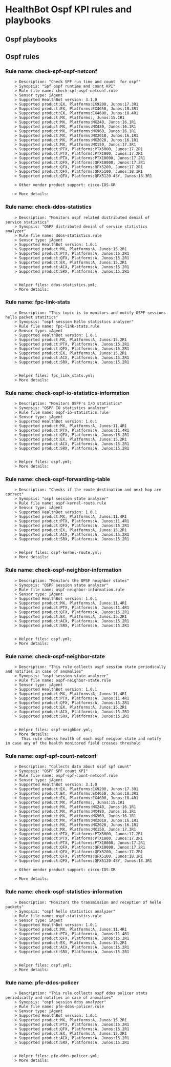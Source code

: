 # HealthBot Ospf KPI rules and playbooks

## Ospf playbooks

## Ospf rules

### Rule name: check-spf-ospf-netconf 
		> Description: "Check SPF run time and count  for ospf"
		> Synopsis: "Spf ospf runtime and count KPI"
		> Rule file name: check-spf-ospf-netconf.rule
		> Sensor type: iAgent 
		> Supported HealthBot version: 3.1.0
		> Supported product:EX, Platforms:EX9200, Junos:17.3R1
		> Supported product:EX, Platforms:EX4650, Junos:18.3R1
		> Supported product:EX, Platforms:EX4600, Junos:18.4R1
		> Supported product:MX, Platforms:, Junos:15.1R1
		> Supported product:MX, Platforms:MX240, Junos:16.1R1
		> Supported product:MX, Platforms:MX480, Junos:16.1R1
		> Supported product:MX, Platforms:MX960, Junos:16.1R1
		> Supported product:MX, Platforms:MX2010, Junos:16.1R1
		> Supported product:MX, Platforms:MX2020, Junos:16.1R1
		> Supported product:MX, Platforms:MX150, Junos:17.3R1
		> Supported product:PTX, Platforms:PTX5000, Junos:17.2R1
		> Supported product:PTX, Platforms:PTX1000, Junos:17.2R1
		> Supported product:PTX, Platforms:PTX10000, Junos:17.2R1
		> Supported product:QFX, Platforms:QFX10000, Junos:17.2R1
		> Supported product:QFX, Platforms:QFX5200, Junos:17.2R1
		> Supported product:QFX, Platforms:QFX5100, Junos:18.1R1
		> Supported product:QFX, Platforms:QFX5120-48Y, Junos:18.3R1

		> Other vendor product support: cisco-IOS-XR 

		> More details:
### Rule name: check-ddos-statistics 
		> Description: "Monitors ospf related distributed denial of service statistics"
		> Synopsis: "OSPF distributed denial of service statistics analyzer"
		> Rule file name: ddos-statistics.rule
		> Sensor type: iAgent 
		> Supported HealthBot version: 1.0.1
		> Supported product:MX, Platforms:A, Junos:15.2R1
		> Supported product:PTX, Platforms:A, Junos:15.2R1
		> Supported product:QFX, Platforms:A, Junos:15.2R1
		> Supported product:EX, Platforms:A, Junos:15.2R1
		> Supported product:ACX, Platforms:A, Junos:15.2R1
		> Supported product:SRX, Platforms:A, Junos:15.2R1


		> Helper files: ddos-statistics.yml;
		> More details:
### Rule name: fpc-link-stats 
		> Description: "This topic is to monitors and notify OSPF sessions hello packet statitics"
		> Synopsis: "ospf session hello statistics analyzer"
		> Rule file name: fpc-link-stats.rule
		> Sensor type: iAgent 
		> Supported HealthBot version: 1.0.1
		> Supported product:MX, Platforms:A, Junos:15.2R1
		> Supported product:PTX, Platforms:A, Junos:15.2R1
		> Supported product:QFX, Platforms:A, Junos:15.2R1
		> Supported product:EX, Platforms:A, Junos:15.2R1
		> Supported product:ACX, Platforms:A, Junos:15.2R1
		> Supported product:SRX, Platforms:A, Junos:15.2R1


		> Helper files: fpc_link_stats.yml;
		> More details:
### Rule name: check-ospf-io-statistics-information 
		> Description: "Monitors OSPF's I/O statistics"
		> Synopsis: "OSPF IO statistics analyzer"
		> Rule file name: ospf-io-statistics.rule
		> Sensor type: iAgent 
		> Supported HealthBot version: 1.0.1
		> Supported product:MX, Platforms:A, Junos:11.4R1
		> Supported product:PTX, Platforms:A, Junos:11.4R1
		> Supported product:QFX, Platforms:A, Junos:15.2R1
		> Supported product:EX, Platforms:A, Junos:15.2R1
		> Supported product:ACX, Platforms:A, Junos:15.2R1
		> Supported product:SRX, Platforms:A, Junos:15.2R1


		> Helper files: ospf.yml;
		> More details:
### Rule name: check-ospf-forwarding-table 
		> Description: "Checks if the route destination and next hop are correct"
		> Synopsis: "ospf session state analyzer"
		> Rule file name: ospf-kernel-route.rule
		> Sensor type: iAgent 
		> Supported HealthBot version: 1.0.1
		> Supported product:MX, Platforms:A, Junos:11.4R1
		> Supported product:PTX, Platforms:A, Junos:11.4R1
		> Supported product:QFX, Platforms:A, Junos:15.2R1
		> Supported product:EX, Platforms:A, Junos:15.2R1
		> Supported product:ACX, Platforms:A, Junos:15.2R1
		> Supported product:SRX, Platforms:A, Junos:15.2R1


		> Helper files: ospf-kernel-route.yml;
		> More details:
### Rule name: check-ospf-neighbor-information 
		> Description: "Monitors the OPSF neighbor states"
		> Synopsis: "OSPF session state analyzer"
		> Rule file name: ospf-neighbor-information.rule
		> Sensor type: iAgent 
		> Supported HealthBot version: 1.0.1
		> Supported product:MX, Platforms:A, Junos:11.4R1
		> Supported product:PTX, Platforms:A, Junos:11.4R1
		> Supported product:QFX, Platforms:A, Junos:15.2R1
		> Supported product:EX, Platforms:A, Junos:15.2R1
		> Supported product:ACX, Platforms:A, Junos:15.2R1
		> Supported product:SRX, Platforms:A, Junos:15.2R1


		> Helper files: ospf.yml;
		> More details:
### Rule name: check-ospf-neighbor-state 
		> Description: "This rule collects ospf session state periodically and notifies in case of anomalies"
		> Synopsis: "ospf session state analyzer"
		> Rule file name: ospf-neighbor-state.rule
		> Sensor type: iAgent 
		> Supported HealthBot version: 1.0.1
		> Supported product:MX, Platforms:A, Junos:11.4R1
		> Supported product:PTX, Platforms:A, Junos:11.4R1
		> Supported product:QFX, Platforms:A, Junos:15.2R1
		> Supported product:EX, Platforms:A, Junos:15.2R1
		> Supported product:ACX, Platforms:A, Junos:15.2R1
		> Supported product:SRX, Platforms:A, Junos:15.2R1


		> Helper files: ospf-neighbor.yml;
		> More details:
		   This rule checks health of each ospf neigbor state and notify in case any of the health monitored field crosses threshold
### Rule name: ospf-spf-count-netconf 
		> Description: "Collects data about ospf spf count"
		> Synopsis: "OSPF SPF count KPI"
		> Rule file name: ospf-spf-count-netconf.rule
		> Sensor type: iAgent 
		> Supported HealthBot version: 3.1.0
		> Supported product:EX, Platforms:EX9200, Junos:17.3R1
		> Supported product:EX, Platforms:EX4650, Junos:18.3R1
		> Supported product:EX, Platforms:EX4600, Junos:18.4R1
		> Supported product:MX, Platforms:, Junos:15.1R1
		> Supported product:MX, Platforms:MX240, Junos:16.1R1
		> Supported product:MX, Platforms:MX480, Junos:16.1R1
		> Supported product:MX, Platforms:MX960, Junos:16.1R1
		> Supported product:MX, Platforms:MX2010, Junos:16.1R1
		> Supported product:MX, Platforms:MX2020, Junos:16.1R1
		> Supported product:MX, Platforms:MX150, Junos:17.3R1
		> Supported product:PTX, Platforms:PTX5000, Junos:17.2R1
		> Supported product:PTX, Platforms:PTX1000, Junos:17.2R1
		> Supported product:PTX, Platforms:PTX10000, Junos:17.2R1
		> Supported product:QFX, Platforms:QFX10000, Junos:17.2R1
		> Supported product:QFX, Platforms:QFX5200, Junos:17.2R1
		> Supported product:QFX, Platforms:QFX5100, Junos:18.1R1
		> Supported product:QFX, Platforms:QFX5120-48Y, Junos:18.3R1

		> Other vendor product support: cisco-IOS-XR 

		> More details:
### Rule name: check-ospf-statistics-information 
		> Description: "Monitors the transmission and reception of hello packets"
		> Synopsis: "ospf hello statistics analyzer"
		> Rule file name: ospf-statistics.rule
		> Sensor type: iAgent 
		> Supported HealthBot version: 1.0.1
		> Supported product:MX, Platforms:A, Junos:11.4R1
		> Supported product:PTX, Platforms:A, Junos:11.4R1
		> Supported product:QFX, Platforms:A, Junos:15.2R1
		> Supported product:EX, Platforms:A, Junos:15.2R1
		> Supported product:ACX, Platforms:A, Junos:15.2R1
		> Supported product:SRX, Platforms:A, Junos:15.2R1


		> Helper files: ospf.yml;
		> More details:
### Rule name: pfe-ddos-policer 
		> Description: "This rule collects ospf ddos policer stats periodically and notifies in case of anomalies"
		> Synopsis: "ospf session ddos analyzer"
		> Rule file name: pfe-ddos-policer.rule
		> Sensor type: iAgent 
		> Supported HealthBot version: 1.0.1
		> Supported product:MX, Platforms:A, Junos:15.2R1
		> Supported product:PTX, Platforms:A, Junos:15.2R1
		> Supported product:QFX, Platforms:A, Junos:15.2R1
		> Supported product:EX, Platforms:A, Junos:15.2R1
		> Supported product:ACX, Platforms:A, Junos:15.2R1
		> Supported product:SRX, Platforms:A, Junos:15.2R1


		> Helper files: pfe-ddos-policer.yml;
		> More details:
